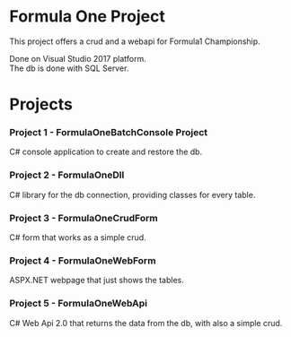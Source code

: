 # Formula One Project
This project offers a crud and a webapi for Formula1 Championship.<br>

Done on Visual Studio 2017 platform.<br>
The db is done with SQL Server.<br>

# Projects

### Project 1 - FormulaOneBatchConsole Project

C# console application to create and restore the db.

### Project 2 - FormulaOneDll

C# library for the db connection, providing classes for every table.

### Project 3 - FormulaOneCrudForm

C# form that works as a simple crud.

### Project 4 - FormulaOneWebForm

ASPX.NET webpage that just shows the tables.

### Project 5 - FormulaOneWebApi

C# Web Api 2.0 that returns the data from the db, with also a simple crud.
